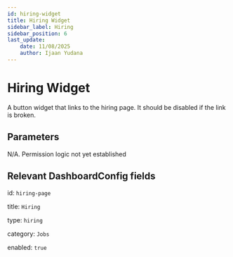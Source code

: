 ```yaml
---
id: hiring-widget
title: Hiring Widget
sidebar_label: Hiring
sidebar_position: 6
last_update:
    date: 11/08/2025
    author: Ijaan Yudana
---
```


# Hiring Widget

A button widget that links to the hiring page. It should be disabled if the link is broken.

## Parameters

N/A. Permission logic not yet established

## Relevant DashboardConfig fields

id: `hiring-page`

title: `Hiring`

type: `hiring`

category: `Jobs`

enabled: `true`

